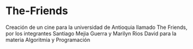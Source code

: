 # The-Friends
Creación de un cine para la universidad de Antioquia  llamado The Friends, por los integrantes Santiago Mejia  Guerra y Marilyn  Rios David para la materia Algoritmia y Programación
